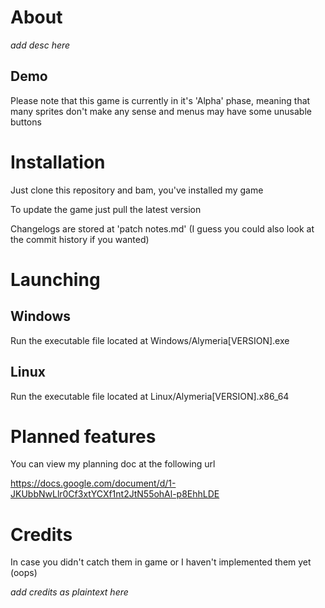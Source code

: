 # About

*add desc here*

## Demo
Please note that this game is currently in it's 'Alpha' phase, meaning that many sprites don't make any sense and menus may have some unusable buttons

# Installation

Just clone this repository and bam, you've installed my game

To update the game just pull the latest version

Changelogs are stored at 'patch notes.md'
(I guess you could also look at the commit history if you wanted)

# Launching

## Windows
Run the executable file located at Windows/Alymeria[VERSION].exe

## Linux
Run the executable file located at Linux/Alymeria[VERSION].x86_64

# Planned features
You can view my planning doc at the following url

https://docs.google.com/document/d/1-JKUbbNwLlr0Cf3xtYCXf1nt2JtN55ohAl-p8EhhLDE

# Credits
In case you didn't catch them in game or I haven't implemented them yet (oops)

*add credits as plaintext here*
